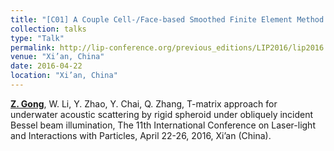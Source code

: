 ```yaml
---
title: "[C01] A Couple Cell-/Face-based Smoothed Finite Element Method for Fluid-structure Problems"
collection: talks
type: "Talk"
permalink: http://lip-conference.org/previous_editions/LIP2016/lip2016.csp.escience.cn/dct/page/1.html
venue: "Xi’an, China"
date: 2016-04-22
location: "Xi’an, China"
---
```


<u><b>Z. Gong</b></u>, W. Li, Y. Zhao, Y. Chai, Q. Zhang, T-matrix approach for underwater acoustic scattering by rigid spheroid under obliquely incident Bessel beam illumination, The 11th International Conference on Laser-light and Interactions with Particles, April 22-26, 2016, Xi’an (China). 
